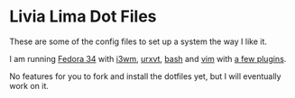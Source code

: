 # Livia Lima Dot Files

These are some of the config files to set up a system the way I like it. 

I am running [Fedora 34](https://getfedora.org/) with [i3wm](https://i3wm.org/), [urxvt](https://addy-dclxvi.github.io/post/configuring-urxvt/), [bash](https://www.gnu.org/software/bash/) and [vim](https://www.vim.org/) with [a few plugins](https://vimawesome.com/).

No features for you to fork and install the dotfiles yet, but I will eventually work on it.
